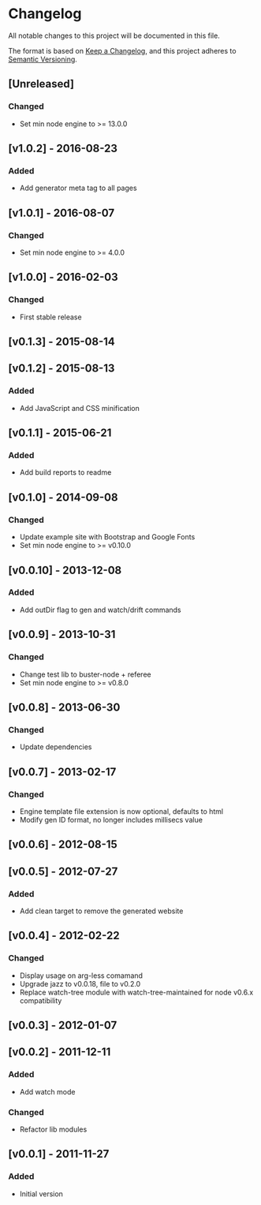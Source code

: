 
# Changelog
All notable changes to this project will be documented in this file.

The format is based on [Keep a Changelog](https://keepachangelog.com/en/1.0.0/),
and this project adheres to [Semantic Versioning](https://semver.org/spec/v2.0.0.html).

## [Unreleased]

### Changed
- Set min node engine to >= 13.0.0 

## [v1.0.2] - 2016-08-23

### Added
- Add generator meta tag to all pages

## [v1.0.1] - 2016-08-07

### Changed
- Set min node engine to >= 4.0.0

## [v1.0.0] - 2016-02-03

### Changed
- First stable release

## [v0.1.3] - 2015-08-14

## [v0.1.2] - 2015-08-13

### Added
- Add JavaScript and CSS minification

## [v0.1.1] - 2015-06-21

### Added
- Add build reports to readme

## [v0.1.0] - 2014-09-08

### Changed
- Update example site with Bootstrap and Google Fonts
- Set min node engine to >= v0.10.0

## [v0.0.10] - 2013-12-08

### Added
- Add outDir flag to gen and watch/drift commands

## [v0.0.9] - 2013-10-31

### Changed
- Change test lib to buster-node + referee
- Set min node engine to >= v0.8.0

## [v0.0.8] - 2013-06-30

### Changed
- Update dependencies

## [v0.0.7] - 2013-02-17

### Changed
- Engine template file extension is now optional, defaults to html
- Modify gen ID format, no longer includes millisecs value

## [v0.0.6] - 2012-08-15

## [v0.0.5] - 2012-07-27

### Added
- Add clean target to remove the generated website

## [v0.0.4] - 2012-02-22

### Changed
- Display usage on arg-less comamand
- Upgrade jazz to v0.0.18, file to v0.2.0
- Replace watch-tree module with watch-tree-maintained for node v0.6.x compatibility

## [v0.0.3] - 2012-01-07

## [v0.0.2] - 2011-12-11

### Added
- Add watch mode

### Changed
- Refactor lib modules

## [v0.0.1] - 2011-11-27

### Added
- Initial version


